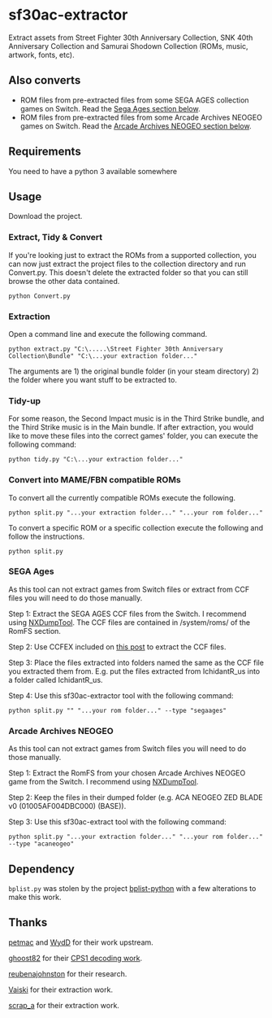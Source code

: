# sf30ac-extractor
Extract assets from Street Fighter 30th Anniversary Collection, SNK 40th Anniversary Collection and Samurai Shodown Collection (ROMs, music, artwork, fonts, etc).

## Also converts
* ROM files from pre-extracted files from some SEGA AGES collection games on Switch. Read the [Sega Ages section below](#sega-ages).
* ROM files from pre-extracted files from some Arcade Archives NEOGEO games on Switch.  Read the [Arcade Archives NEOGEO section below](#arcade-archives-NEOGEO).

## Requirements
You need to have a python 3 available somewhere

## Usage
Download the project.

### Extract, Tidy & Convert
If you're looking just to extract the ROMs from a supported collection, you can now just extract the project files to the collection directory and run Convert.py.  This doesn't delete the extracted folder so that you can still browse the other data contained.

```
python Convert.py
```

### Extraction
Open a command line and execute the following command.

```
python extract.py "C:\.....\Street Fighter 30th Anniversary Collection\Bundle" "C:\...your extraction folder..."
```

The arguments are 1) the original bundle folder (in your steam directory) 2) the folder where you want stuff to be extracted to.

### Tidy-up
For some reason, the Second Impact music is in the Third Strike bundle, and the Third Strike music is in the Main bundle. If after extraction, you would like to move these files into the correct games' folder, you can execute the following command:

```
python tidy.py "C:\...your extraction folder..."
```

### Convert into MAME/FBN compatible ROMs
To convert all the currently compatible ROMs execute the following.

```
python split.py "...your extraction folder..." "...your rom folder..."
```
To convert a specific ROM or a specific collection execute the following and follow the instructions.
```
python split.py 
```

### SEGA Ages
As this tool can not extract games from Switch files or extract from CCF files you will need to do those manually.

Step 1:  Extract the SEGA AGES CCF files from the Switch.  I recommend using [NXDumpTool](https://github.com/DarkMatterCore/nxdumptool).  The CCF files are contained in /system/roms/ of the RomFS section.

Step 2:  Use CCFEX included on [this post](https://www.smspower.org/forums/post111289#111289) to extract the CCF files.

Step 3:  Place the files extracted into folders named the same as the CCF file you extracted them from.  E.g. put the files extracted from IchidantR_us into a folder called IchidantR_us.

Step 4:  Use this sf30ac-extractor tool with the following command:
```
python split.py "" "...your rom folder..." --type "segaages"
```

### Arcade Archives NEOGEO
As this tool can not extract games from Switch files you will need to do those manually.

Step 1:  Extract the RomFS from your chosen Arcade Archives NEOGEO game from the Switch.  I recommend using [NXDumpTool](https://github.com/DarkMatterCore/nxdumptool).

Step 2:  Keep the files in their dumped folder (e.g. ACA NEOGEO ZED BLADE v0 (01005AF004DBC000) (BASE)).

Step 3:  Use this sf30ac-extract tool with the following command:
```
python split.py "...your extraction folder..." "...your rom folder..." --type "acaneogeo"
```



## Dependency
`bplist.py` was stolen by the project [bplist-python](https://github.com/farcaller/bplist-python) with a few alterations to make this work.

## Thanks
[petmac](https://github.com/petmac) and [WydD](https://github.com/WydD) for their work upstream.

[ghoost82](https://github.com/ghoost82) for their [CPS1 decoding work](https://github.com/WydD/sf30ac-extractor/issues/2#issuecomment-590633771).

[reubenajohnston](https://github.com/reubenajohnston) for their research.

[Vaiski](https://gitlab.com/vaiski) for their extraction work.

[scrap_a](http://blog.livedoor.jp/scrap_a) for their extraction work.
